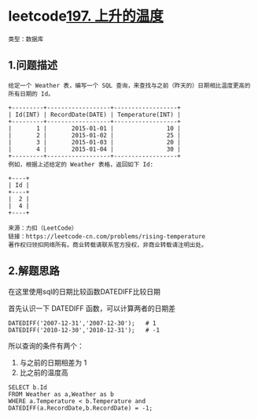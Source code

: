 # leetcode[197. 上升的温度](https://leetcode-cn.com/problems/rising-temperature/)

`类型：数据库`

## 1.问题描述

```
给定一个 Weather 表，编写一个 SQL 查询，来查找与之前（昨天的）日期相比温度更高的所有日期的 Id。

+---------+------------------+------------------+
| Id(INT) | RecordDate(DATE) | Temperature(INT) |
+---------+------------------+------------------+
|       1 |       2015-01-01 |               10 |
|       2 |       2015-01-02 |               25 |
|       3 |       2015-01-03 |               20 |
|       4 |       2015-01-04 |               30 |
+---------+------------------+------------------+
例如，根据上述给定的 Weather 表格，返回如下 Id:

+----+
| Id |
+----+
|  2 |
|  4 |
+----+

来源：力扣（LeetCode）
链接：https://leetcode-cn.com/problems/rising-temperature
著作权归领扣网络所有。商业转载请联系官方授权，非商业转载请注明出处。
```

## 2.解题思路

在这里使用sql的日期比较函数DATEDIFF比较日期

首先认识一下 DATEDIFF 函数，可以计算两者的日期差

```
DATEDIFF('2007-12-31','2007-12-30');   # 1
DATEDIFF('2010-12-30','2010-12-31');   # -1
```

所以查询的条件有两个：

1. 与之前的日期相差为 1
2. 比之前的温度高

```
SELECT b.Id
FROM Weather as a,Weather as b
WHERE a.Temperature < b.Temperature and DATEDIFF(a.RecordDate,b.RecordDate) = -1;
```


